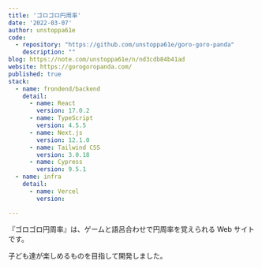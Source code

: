```yaml
---
title: 'ゴロゴロ円周率'
date: '2022-03-07'
author: unstoppa61e
code: 
  - repository: "https://github.com/unstoppa61e/goro-goro-panda"
    description: ""
blog: https://note.com/unstoppa61e/n/nd3cdb84b41ad
website: https://gorogoropanda.com/
published: true
stack:
  - name: frondend/backend
    detail: 
      - name: React
        version: 17.0.2 
      - name: TypeScript
        version: 4.5.5
      - name: Next.js
        version: 12.1.0
      - name: Tailwind CSS
        version: 3.0.18
      - name: Cypress
        version: 9.5.1
  - name: infra
    detail:
      - name: Vercel
        version: 

---
```


『ゴロゴロ円周率』は、ゲームと語呂合わせで円周率を覚えられる Web サイトです。

子ども達が楽しめるものを目指して開発しました。
